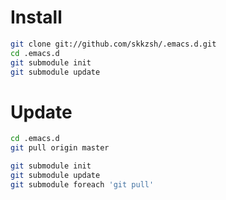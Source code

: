 # Install

```sh
git clone git://github.com/skkzsh/.emacs.d.git
cd .emacs.d
git submodule init
git submodule update
```

# Update

```sh
cd .emacs.d
git pull origin master

git submodule init
git submodule update
git submodule foreach 'git pull'
```
